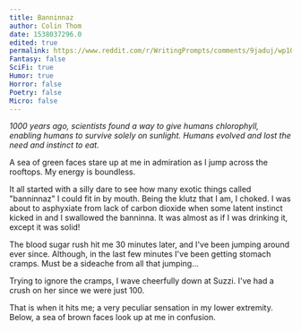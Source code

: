 ```yaml
---
title: Banninnaz
author: Colin Thom
date: 1538037296.0
edited: true
permalink: https://www.reddit.com/r/WritingPrompts/comments/9jaduj/wp1000_years_ago_scientists_have_found_a_way_to/
Fantasy: false
SciFi: true
Humor: true
Horror: false
Poetry: false
Micro: false
---
```

*1000 years ago, scientists found a way to give humans chlorophyll, enabling humans to survive solely on sunlight. Humans evolved and lost the need and instinct to eat.*

A sea of green faces stare up at me in admiration as I jump across the rooftops. My energy is boundless.

It all started with a silly dare to see how many exotic things called "banninnaz" I could fit in by mouth. Being the klutz that I am, I choked. I was about to asphyxiate from lack of carbon dioxide when some latent instinct kicked in and I swallowed the banninna. It was almost as if I was drinking it, except it was solid!

The blood sugar rush hit me 30 minutes later, and I've been jumping around ever since. Although, in the last few minutes I've been getting stomach cramps. Must be a sideache from all that jumping...

Trying to ignore the cramps, I wave cheerfully down at Suzzi. I've had a crush on her since we were just 100.

That is when it hits me; a very peculiar sensation in my lower extremity. Below, a sea of brown faces look up at me in confusion.

